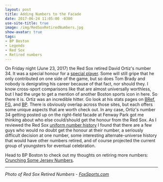 ```yaml
---
layout: post
title: Adding Numbers to the Facade
date: 2017-06-24 11:05:00 -0300
use-site-title: true
image: /img/RedSoxRetiredNumbers.jpg
show-avatar: true
tags:
- BP Boston
- Legends
- Red Sox
- Retired numbers
---
```


On Friday night (June 23, 2017) the Red Sox retired David Ortiz's number 34. It was a special honour for a <a href = "https://christopherteeter.wordpress.com/2015/11/19/david-ortiz-human-highlight-reel-boston-red-sox-retirement/" target = "_blank"> special player</a>.
Some will still gripe that he only contributed on one side of the game, but so does Tom Brady and nobody is denigrating his career because of that fact, nor should they.
I know cross-sport comparisons like that are almost universally worthless, but I had the urge to get a mention of another Boston sports icon in here. So there it is.
Ortiz was an incredible hitter. Go look at his stats pages on <a href = "http://www.baseball-reference.com/players/o/ortizda01.shtml" target = "_blank"> BRef</a>, <a href = "http://www.fangraphs.com/statss.aspx?playerid=745&position=DH" target = "_blank"> FG</a>, and <a href = "http://www.baseballprospectus.com/card/card.php?id=1499" target = "_blank"> BP</a>.
There is obviously overlap across those sites, but each offers some unique aspects that are worth check out. In any case, Ortiz's number 34 getting posted up on the
right-field facade at Fenway Park got me thinking about who else could/should get the honour from the Red Sox. As I reviewed the Red Sox <a href = "http://www.baseball-reference.com/teams/BOS/uniform-numbers.shtml" target = "_blank"> uniform number history</a>
I found that there are a few guys who would no doubt get the honour at their number, a seriously difficult decision at one number, some interesting alternate-universe
history that would have other numbers retired, and of course projected the current group of youngsters for eventual celebration.

Head to BP Boston to check out my thoughts on retiring more numbers: <a href = "http://boston.locals.baseballprospectus.com/2017/06/22/crunching-some-jersey-numbers/" target = "_blank"> Crunching Some Jersey Numbers</a>.

---

*Photo of Red Sox Retired Numbers - <a href = "http://www.foxsports.com/mlb/gallery/boston-red-sox-retired-numbers-ted-williams-carlton-fisk-carl-yastrzemski-pedro-martinez-122115" target = "_blank"> FoxSports.com</a>*